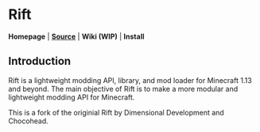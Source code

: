 # Rift

**Homepage** | [**Source**](https://github.com/CliffhangerMC/RiftLoader) | **Wiki (WIP)** | **Install**

## Introduction

Rift is a lightweight modding API, library, and mod loader for Minecraft 1.13 and beyond. The main objective of Rift is to make a more modular and lightweight modding API for Minecraft.

This is a fork of the originial Rift by Dimensional Development and Chocohead.
